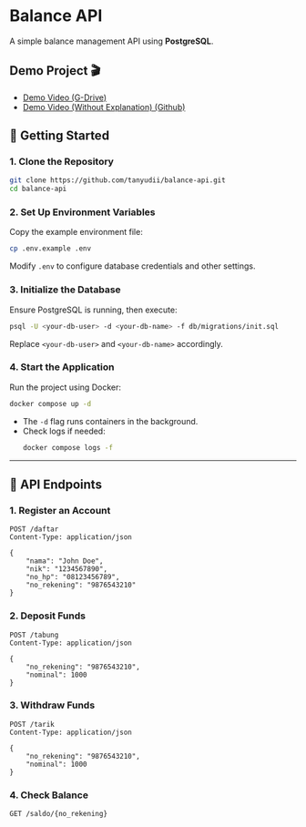 # **Balance API**

A simple balance management API using **PostgreSQL**.

## Demo Project 🎬
* [Demo Video (G-Drive)](https://drive.google.com/file/d/1YvA4103FcINrooEnKjl6IJp2JBSpb3o6/view?usp=sharing)
* [Demo Video (Without Explanation) (Github)](https://github.com/tanyudii/balance-api/blob/main/docs/Balance%20API%20Recording.mp4)


## **🚀 Getting Started**

### **1. Clone the Repository**
```bash
git clone https://github.com/tanyudii/balance-api.git
cd balance-api
```

### **2. Set Up Environment Variables**
Copy the example environment file:
```bash
cp .env.example .env
```
Modify `.env` to configure database credentials and other settings.

### **3. Initialize the Database**
Ensure PostgreSQL is running, then execute:
```bash
psql -U <your-db-user> -d <your-db-name> -f db/migrations/init.sql
```
Replace `<your-db-user>` and `<your-db-name>` accordingly.

### **4. Start the Application**
Run the project using Docker:
```bash
docker compose up -d
```
- The `-d` flag runs containers in the background.
- Check logs if needed:
  ```bash
  docker compose logs -f
  ```

---

## **📌 API Endpoints**

### **1. Register an Account**
```http
POST /daftar
Content-Type: application/json

{
    "nama": "John Doe",
    "nik": "1234567890",
    "no_hp": "08123456789",
    "no_rekening": "9876543210"
}
```

### **2. Deposit Funds**
```http
POST /tabung
Content-Type: application/json

{
    "no_rekening": "9876543210",
    "nominal": 1000
}
```

### **3. Withdraw Funds**
```http
POST /tarik
Content-Type: application/json

{
    "no_rekening": "9876543210",
    "nominal": 1000
}
```

### **4. Check Balance**
```http
GET /saldo/{no_rekening}
```

